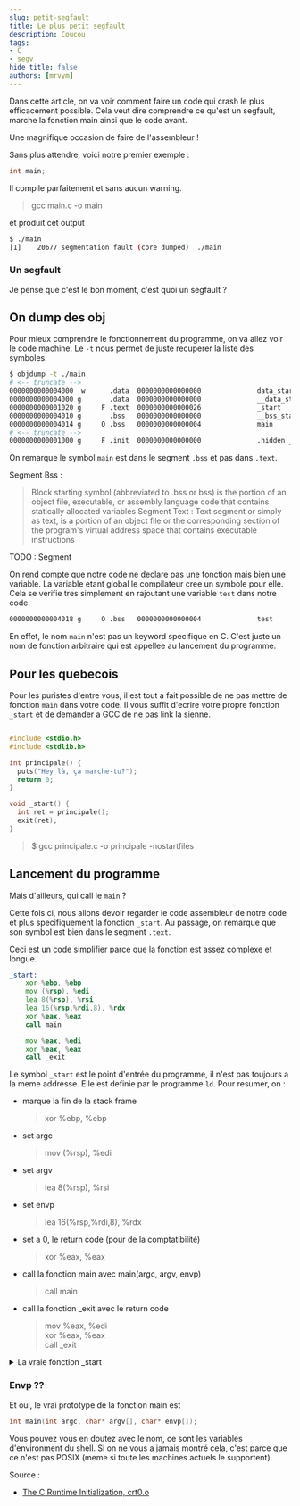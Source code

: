 ```yaml
---
slug: petit-segfault
title: Le plus petit segfault
description: Coucou
tags:
- C 
- segv
hide_title: false
authors: [mrvym] 
---
```

Dans cette article, on va voir comment faire un code qui crash le plus efficacement possible. 
Cela veut dire comprendre ce qu'est un segfault, marche la fonction main ainsi que le code avant.

Une magnifique occasion de faire de l'assembleur !

Sans plus attendre, voici notre premier exemple : 
<!-- truncate --> 
```c
int main;
```
Il compile parfaitement et sans aucun warning.
> gcc main.c -o main

et produit cet output

```sh
$ ./main
[1]    20677 segmentation fault (core dumped)  ./main
```

### Un segfault
Je pense que c'est le bon moment, c'est quoi un segfault ? 

## On dump des obj 
Pour mieux comprendre le fonctionnement du programme, on va allez voir le code machine. 
Le `-t` nous permet de juste recuperer la liste des symboles.
```sh
$ objdump -t ./main
# <-- truncate --> 
0000000000004000  w      .data	0000000000000000              data_start
0000000000004000 g       .data	0000000000000000              __data_start
0000000000001020 g     F .text	0000000000000026              _start
0000000000004010 g       .bss	0000000000000000              __bss_start
0000000000004014 g     O .bss	0000000000000004              main
# <-- truncate --> 
0000000000001000 g     F .init	0000000000000000              .hidden _init
```
On remarque le symbol `main` est dans le segment `.bss` et pas dans `.text`.

Segment Bss : 
> Block starting symbol (abbreviated to .bss or bss) is the portion of an object file, executable, or assembly language code that contains statically allocated variables
Segment Text :
> Text segment or simply as text, is a portion of an object file or the corresponding section of the program's virtual address space that contains executable instructions

TODO : Segment 

On rend compte que notre code ne declare pas une fonction mais bien une variable. La variable etant global le compilateur cree un symbole pour elle.
Cela se verifie tres simplement en rajoutant une variable `test` dans notre code. 
```sh
0000000000004018 g     O .bss	0000000000000004              test
```

En effet, le nom `main` n'est pas un keyword specifique en C. C'est juste un nom de fonction arbitraire qui est appellee au lancement du programme. 

## Pour les quebecois
Pour les puristes d'entre vous, il est tout a fait possible de ne pas mettre de fonction `main` dans votre code.
Il vous suffit d'ecrire votre propre fonction `_start` et de demander a GCC de ne pas link la sienne.
```c

#include <stdio.h>
#include <stdlib.h>

int principale() {
  puts("Hey là, ça marche-tu?");
  return 0;
}

void _start() {
  int ret = principale();
  exit(ret);
}

```
> $ gcc principale.c -o principale -nostartfiles

## Lancement du programme
Mais d'ailleurs, qui call le `main` ? 

Cette fois ci, nous allons devoir regarder le code assembleur de notre code et plus specifiquement la fonction `_start`. 
Au passage, on remarque que son symbol est bien dans le segment `.text`.

Ceci est un code simplifier parce que la fonction est assez complexe et longue.

```asm
_start: 
    xor %ebp, %ebp            
    mov (%rsp), %edi          
    lea 8(%rsp), %rsi         
    lea 16(%rsp,%rdi,8), %rdx 
    xor %eax, %eax            
    call main                 

    mov %eax, %edi    
    xor %eax, %eax   
    call _exit      
```

Le symbol `_start` est le point d'entrée du programme, il n'est pas toujours a la meme addresse. Elle est definie par le programme `ld`.
Pour resumer, on :
- marque la fin de la stack frame
    > xor %ebp, %ebp            
- set argc
    > mov (%rsp), %edi          
- set argv
    > lea 8(%rsp), %rsi
- set envp
    > lea 16(%rsp,%rdi,8), %rdx 
- set a 0, le return code (pour de la comptatibilité)
    > xor %eax, %eax
- call la fonction main avec main(argc, argv, envp)
    > call main                 
- call la fonction _exit avec le return code
    > mov %eax, %edi    
    xor %eax, %eax   
    call _exit      

<details>
<summary>La vraie fonction _start</summary>
Allez bonne chance 

```asm
0000000000001020 <_start>:
    1020:	f3 0f 1e fa          	endbr64
    1024:	31 ed                	xor    %ebp,%ebp
    1026:	49 89 d1             	mov    %rdx,%r9
    1029:	5e                   	pop    %rsi
    102a:	48 89 e2             	mov    %rsp,%rdx
    102d:	48 83 e4 f0          	and    $0xfffffffffffffff0,%rsp
    1031:	50                   	push   %rax
    1032:	54                   	push   %rsp
    1033:	45 31 c0             	xor    %r8d,%r8d
    1036:	31 c9                	xor    %ecx,%ecx
    1038:	48 8d 3d d5 2f 00 00 	lea    0x2fd5(%rip),%rdi        # 4014 <main>
    103f:	ff 15 7b 2f 00 00    	call   *0x2f7b(%rip)        # 3fc0 <__libc_start_main@GLIBC_2.34>
    1045:	f4                   	hlt
    1046:	66 2e 0f 1f 84 00 00 	cs nopw 0x0(%rax,%rax,1)
    104d:	00 00 00
    1050:	48 8d 3d b9 2f 00 00 	lea    0x2fb9(%rip),%rdi        # 4010 <__TMC_END__>
    1057:	48 8d 05 b2 2f 00 00 	lea    0x2fb2(%rip),%rax        # 4010 <__TMC_END__>
    105e:	48 39 f8             	cmp    %rdi,%rax
    1061:	74 15                	je     1078 <_start+0x58>
    1063:	48 8b 05 5e 2f 00 00 	mov    0x2f5e(%rip),%rax        # 3fc8 <_ITM_deregisterTMCloneTable@Base>
    106a:	48 85 c0             	test   %rax,%rax
    106d:	74 09                	je     1078 <_start+0x58>
    106f:	ff e0                	jmp    *%rax
    1071:	0f 1f 80 00 00 00 00 	nopl   0x0(%rax)
    1078:	c3                   	ret
    1079:	0f 1f 80 00 00 00 00 	nopl   0x0(%rax)
    1080:	48 8d 3d 89 2f 00 00 	lea    0x2f89(%rip),%rdi        # 4010 <__TMC_END__>
    1087:	48 8d 35 82 2f 00 00 	lea    0x2f82(%rip),%rsi        # 4010 <__TMC_END__>
    108e:	48 29 fe             	sub    %rdi,%rsi
    1091:	48 89 f0             	mov    %rsi,%rax
    1094:	48 c1 ee 3f          	shr    $0x3f,%rsi
    1098:	48 c1 f8 03          	sar    $0x3,%rax
    109c:	48 01 c6             	add    %rax,%rsi
    109f:	48 d1 fe             	sar    $1,%rsi
    10a2:	74 14                	je     10b8 <_start+0x98>
    10a4:	48 8b 05 2d 2f 00 00 	mov    0x2f2d(%rip),%rax        # 3fd8 <_ITM_registerTMCloneTable@Base>
    10ab:	48 85 c0             	test   %rax,%rax
    10ae:	74 08                	je     10b8 <_start+0x98>
    10b0:	ff e0                	jmp    *%rax
    10b2:	66 0f 1f 44 00 00    	nopw   0x0(%rax,%rax,1)
    10b8:	c3                   	ret
    10b9:	0f 1f 80 00 00 00 00 	nopl   0x0(%rax)
    10c0:	f3 0f 1e fa          	endbr64
    10c4:	80 3d 45 2f 00 00 00 	cmpb   $0x0,0x2f45(%rip)        # 4010 <__TMC_END__>
    10cb:	75 33                	jne    1100 <_start+0xe0>
    10cd:	55                   	push   %rbp
    10ce:	48 83 3d 0a 2f 00 00 	cmpq   $0x0,0x2f0a(%rip)        # 3fe0 <__cxa_finalize@GLIBC_2.2.5>
    10d5:	00
    10d6:	48 89 e5             	mov    %rsp,%rbp
    10d9:	74 0d                	je     10e8 <_start+0xc8>
    10db:	48 8b 3d 26 2f 00 00 	mov    0x2f26(%rip),%rdi        # 4008 <__dso_handle>
    10e2:	ff 15 f8 2e 00 00    	call   *0x2ef8(%rip)        # 3fe0 <__cxa_finalize@GLIBC_2.2.5>
    10e8:	e8 63 ff ff ff       	call   1050 <_start+0x30>
    10ed:	c6 05 1c 2f 00 00 01 	movb   $0x1,0x2f1c(%rip)        # 4010 <__TMC_END__>
    10f4:	5d                   	pop    %rbp
    10f5:	c3                   	ret
    10f6:	66 2e 0f 1f 84 00 00 	cs nopw 0x0(%rax,%rax,1)
    10fd:	00 00 00
    1100:	c3                   	ret
    1101:	66 66 2e 0f 1f 84 00 	data16 cs nopw 0x0(%rax,%rax,1)
    1108:	00 00 00 00
    110c:	0f 1f 40 00          	nopl   0x0(%rax)
    1110:	f3 0f 1e fa          	endbr64
    1114:	e9 67 ff ff ff       	jmp    1080 <_start+0x60>
```
</details>

### Envp ?? 
Et oui, le vrai prototype de la fonction main est 
```c
int main(int argc, char* argv[], char* envp[]);
```

Vous pouvez vous en doutez avec le nom, ce sont les variables d'environment du shell.
Si on ne vous a jamais montré cela, c'est parce que ce n'est pas POSIX (meme si toute les machines actuels le supportent).


Source : 
- [The C Runtime Initialization, crt0.o](https://www.embecosm.com/appnotes/ean9/html/ch05s02.html)
